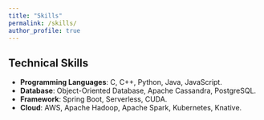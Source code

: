 ```yaml
---
title: "Skills"
permalink: /skills/
author_profile: true
---
```

## Technical Skills


* <b>Programming Languages</b>: C, C++, Python, Java, JavaScript.
* <b>Database</b>: Object-Oriented Database, Apache Cassandra, PostgreSQL. 
* <b>Framework</b>: Spring Boot, Serverless, CUDA.
* <b>Cloud</b>: AWS, Apache Hadoop, Apache Spark, Kubernetes, Knative.
